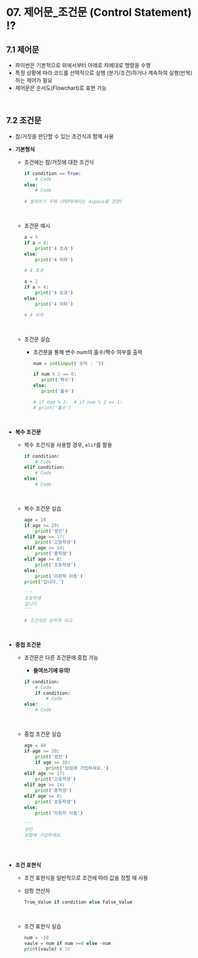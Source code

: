 # 07. 제어문_조건문 (Control Statement) ⁉️

## 7.1 제어문

- 파이썬은 기본적으로 위에서부터 아래로 차례대로 명령을 수행
- 특정 상황에 따라 코드를 선택적으로 실행 (분기/조건)하거나 계속하여 실행(반복)하는 제어가 필요
- 제어문은 순서도(Flowchart)로 표현 가능

​           

## 7.2 조건문

- 참/거짓을 판단할 수 있는 조건식과 함께 사용



- **기본형식**

  - 조건에는 참/거짓에 대한 조건식

    ```python
    if condition == True:
    	# Code
    else:
        # Code
        
    # 들여쓰기 주위 (PEP8에서는 4space를 권장)
    ```

    ​     

  - 조건문 예시

    ```python
    a = 5
    if a > 4:
        print('4 초과')
    else:
        print('4 이하')
    
    # 4 초과
    ```

    ```python
    a = 2
    if a > 4:
        print('4 초과')
    else:
        print('4 이하')
    
    # 4 이하
    ```

  ​                

   -  조건문 실습

      -  조건문을 통해 변수 num의 홀수/짝수 여부를 출력

         ```python
         num = int(input('숫자 : '))
         
         if num % 2 == 0:
         	print('짝수')
         else:
         	print('홀수')
         
         # if num % 2:  # if num % 2 == 1:
         # print('홀수')
         ```
         
         ​                         

- **복수 조건문**

  - 복수 조건식을 사용할 경우, `elif`를 활용

    ```python
    if condition:
        # Code
    elif condition:
        # Code
    else:
        # Code
    ```

  ​                      

  - 복수 조건문 실습

    ```python
    age = 10
    if age >= 20:
        print('성인')
    elif age >= 17:
        print('고등학생')
    elif age >= 14:
        print('중학생')
    elif age >= 8:
        print('초등학생')
    else:
        print('미취학 아동')
    print('입니다.')
    
    '''
    초등학생
    입니다.
    '''
    
    # 조건식은 순차적 비교
    ```

    ​                       

- **중첩 조건문**

  - 조건문은 다른 조건문에 중첩 가능

    - **들여쓰기에 유의!**

    ```python
    if condition:
        # Code
        if condition:
            # Code
    else:
    	# Code
    ```

    ​                

  - 중첩 조건문 실습

    ```python
    age = 40
    if age >= 20:
        print('성인')
        if age >= 30:
            print('보험에 가입하세요.')
    elif age >= 17:
        print('고등학생')
    elif age >= 14:
        print('중학생')
    elif age >= 8:
        print('초등학생')
    else:
        print('미취학 아동')
    
    '''
    성인
    보험에 가입하세요.
    '''
    ```

​             

- **조건 표현식**

  - 조건 표현식을 일반적으로 조건에 따라 값을 정할 때 사용

  - 삼항 연산자

    ```python
    True_Value if condition else False_Value
    ```

    ​         

  - 조건 표현식 실습

    ```python
    num = -10
    vaule = num if num >=0 else -num
    print(vaule) # 10 
    ```

    

